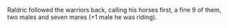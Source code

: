 Raldric followed the warriors back, calling his horses first, a fine 9 of them, two males and seven mares (+1 male he was riding).